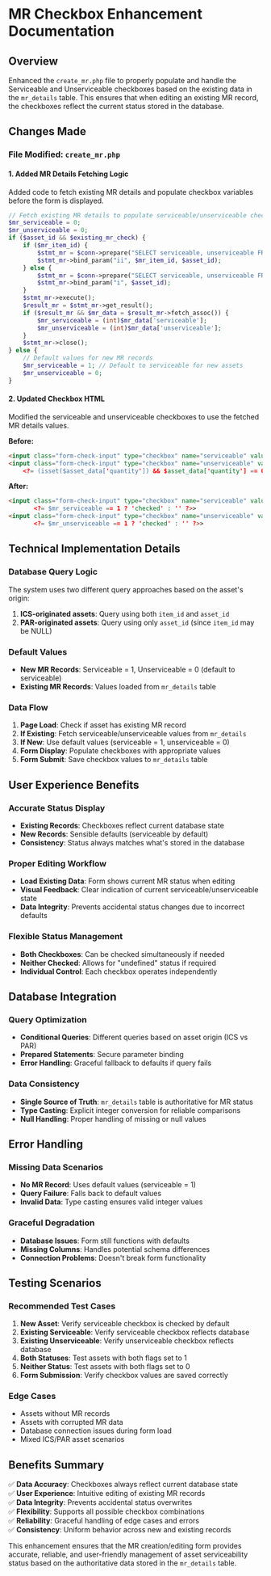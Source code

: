 # MR Checkbox Enhancement Documentation

## Overview
Enhanced the `create_mr.php` file to properly populate and handle the Serviceable and Unserviceable checkboxes based on the existing data in the `mr_details` table. This ensures that when editing an existing MR record, the checkboxes reflect the current status stored in the database.

## Changes Made

### File Modified: `create_mr.php`

#### **1. Added MR Details Fetching Logic**
Added code to fetch existing MR details and populate checkbox variables before the form is displayed.

```php
// Fetch existing MR details to populate serviceable/unserviceable checkboxes
$mr_serviceable = 0;
$mr_unserviceable = 0;
if ($asset_id && $existing_mr_check) {
    if ($mr_item_id) {
        $stmt_mr = $conn->prepare("SELECT serviceable, unserviceable FROM mr_details WHERE item_id = ? AND asset_id = ?");
        $stmt_mr->bind_param("ii", $mr_item_id, $asset_id);
    } else {
        $stmt_mr = $conn->prepare("SELECT serviceable, unserviceable FROM mr_details WHERE asset_id = ?");
        $stmt_mr->bind_param("i", $asset_id);
    }
    $stmt_mr->execute();
    $result_mr = $stmt_mr->get_result();
    if ($result_mr && $mr_data = $result_mr->fetch_assoc()) {
        $mr_serviceable = (int)$mr_data['serviceable'];
        $mr_unserviceable = (int)$mr_data['unserviceable'];
    }
    $stmt_mr->close();
} else {
    // Default values for new MR records
    $mr_serviceable = 1; // Default to serviceable for new assets
    $mr_unserviceable = 0;
}
```

#### **2. Updated Checkbox HTML**
Modified the serviceable and unserviceable checkboxes to use the fetched MR details values.

**Before:**
```html
<input class="form-check-input" type="checkbox" name="serviceable" value="1" checked>
<input class="form-check-input" type="checkbox" name="unserviceable" value="1"
    <?= (isset($asset_data['quantity']) && $asset_data['quantity'] == 0) ? 'checked' : '' ?>>
```

**After:**
```html
<input class="form-check-input" type="checkbox" name="serviceable" value="1" 
       <?= $mr_serviceable == 1 ? 'checked' : '' ?>>
<input class="form-check-input" type="checkbox" name="unserviceable" value="1"
       <?= $mr_unserviceable == 1 ? 'checked' : '' ?>>
```

## Technical Implementation Details

### **Database Query Logic**
The system uses two different query approaches based on the asset's origin:

1. **ICS-originated assets**: Query using both `item_id` and `asset_id`
2. **PAR-originated assets**: Query using only `asset_id` (since `item_id` may be NULL)

### **Default Values**
- **New MR Records**: Serviceable = 1, Unserviceable = 0 (default to serviceable)
- **Existing MR Records**: Values loaded from `mr_details` table

### **Data Flow**
1. **Page Load**: Check if asset has existing MR record
2. **If Existing**: Fetch serviceable/unserviceable values from `mr_details`
3. **If New**: Use default values (serviceable = 1, unserviceable = 0)
4. **Form Display**: Populate checkboxes with appropriate values
5. **Form Submit**: Save checkbox values to `mr_details` table

## User Experience Benefits

### **Accurate Status Display**
- **Existing Records**: Checkboxes reflect current database state
- **New Records**: Sensible defaults (serviceable by default)
- **Consistency**: Status always matches what's stored in the database

### **Proper Editing Workflow**
- **Load Existing Data**: Form shows current MR status when editing
- **Visual Feedback**: Clear indication of current serviceable/unserviceable state
- **Data Integrity**: Prevents accidental status changes due to incorrect defaults

### **Flexible Status Management**
- **Both Checkboxes**: Can be checked simultaneously if needed
- **Neither Checked**: Allows for "undefined" status if required
- **Individual Control**: Each checkbox operates independently

## Database Integration

### **Query Optimization**
- **Conditional Queries**: Different queries based on asset origin (ICS vs PAR)
- **Prepared Statements**: Secure parameter binding
- **Error Handling**: Graceful fallback to defaults if query fails

### **Data Consistency**
- **Single Source of Truth**: `mr_details` table is authoritative for MR status
- **Type Casting**: Explicit integer conversion for reliable comparisons
- **Null Handling**: Proper handling of missing or null values

## Error Handling

### **Missing Data Scenarios**
- **No MR Record**: Uses default values (serviceable = 1)
- **Query Failure**: Falls back to default values
- **Invalid Data**: Type casting ensures valid integer values

### **Graceful Degradation**
- **Database Issues**: Form still functions with defaults
- **Missing Columns**: Handles potential schema differences
- **Connection Problems**: Doesn't break form functionality

## Testing Scenarios

### **Recommended Test Cases**
1. **New Asset**: Verify serviceable checkbox is checked by default
2. **Existing Serviceable**: Verify serviceable checkbox reflects database
3. **Existing Unserviceable**: Verify unserviceable checkbox reflects database
4. **Both Statuses**: Test assets with both flags set to 1
5. **Neither Status**: Test assets with both flags set to 0
6. **Form Submission**: Verify checkbox values are saved correctly

### **Edge Cases**
- Assets without MR records
- Assets with corrupted MR data
- Database connection issues during form load
- Mixed ICS/PAR asset scenarios

## Benefits Summary

✅ **Data Accuracy**: Checkboxes always reflect current database state  
✅ **User Experience**: Intuitive editing of existing MR records  
✅ **Data Integrity**: Prevents accidental status overwrites  
✅ **Flexibility**: Supports all possible checkbox combinations  
✅ **Reliability**: Graceful handling of edge cases and errors  
✅ **Consistency**: Uniform behavior across new and existing records  

This enhancement ensures that the MR creation/editing form provides accurate, reliable, and user-friendly management of asset serviceability status based on the authoritative data stored in the `mr_details` table.
